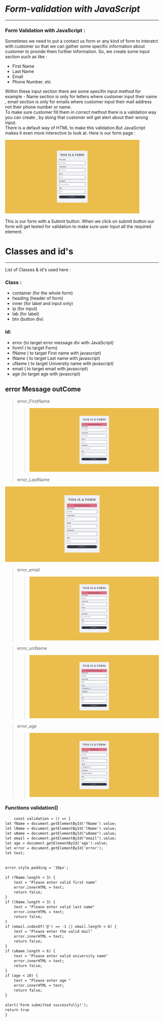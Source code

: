 # *Form-validation with JavaScript*
---
 ### **Form Validation with JavaScript :**
 Sometimes we need to put a contact us form or any kind of form to interatct with customer so that we can gather some specific information about customer to provide them further information. So, we create some input section such as like :

 - First Name
 - Last Name
 - Email
 - Phone Number.
etc

Within these input section there are some specifin input method for example - Name section is only for letters where customer input their name , email section is only for emails where customer input their mail address not their phone number or name.  
To make sure customer fill them in correct method there is a validation way you can create , by doing that customer will get alert about their wrong input.  
There is a default way of HTML to make this validation.But JavaScript makes it even more interective to look at. Here is our form page :

<img src='./images/ss1.png' height='240px' width='440px' >  
  

This is our form with a Submit button. When we click on submit button our form will get tested for validation to make sure user input all the required element.

# Classes and id's
---
List of Classes & id's used here :  

### Class :
- container (for the whole form)
- heading (header of form)
- inner (for label and input only)
- ip (for input)
- lab (for label)
- btn (button div)

### id: 

- error (to target error message div with JavaScript)
- form1 ( to target Form)
- fName ( to target First name with javascript)
- lName ( to target Last name with javascript)
- uName ( to target University name with javascript)
- email ( to target email with javascript)
- age (to target age with javascript)

## error Message outCome

> error_FirstName
 >> <img src='./images/fname.png'>
>error_LastName
<img src='./images/lname.png'>  

> error_email
>> <img src='./images/email.png'>  

> error_uniName  
>> <img src='./images/uname.png'>  

> error_age
> ><img src='./images/age.png'>




### Functions validation()
        const validation = () => {
    let fName = document.getElementById('fName').value;
    let lName = document.getElementById('lName').value;
    let uName = document.getElementById("uName").value;
    let email = document.getElementById("email").value;
    let age = document.getElementById('age').value;
    let error = document.getElementById('error');
    let text;


    error.style.padding = '10px';

    if (fName.length < 3) {
        text = "Please enter valid first name"
        error.innerHTML = text;
        return false;
    }
    if (lName.length < 3) {
        text = "Please enter valid last name"
        error.innerHTML = text;
        return false;
    }
    if (email.indexOf('@') == -1 || email.length < 6) {
        text = "Please enter the valid mail"
        error.innerHTML = text;
        return false;
    }
    if (uName.length < 6) {
        text = "Please enter valid university name"
        error.innerHTML = text;
        return false;
    }
    if (age < 10) {
        text = "Please enter age "
        error.innerHTML = text;
        return false;
    }

    alert('Form submitted successfully!');
    return true
    }

       

